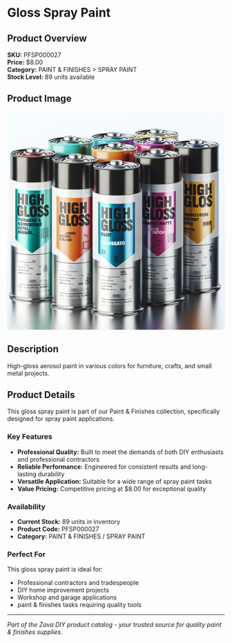 # Gloss Spray Paint

## Product Overview

**SKU:** PFSP000027  
**Price:** $8.00  
**Category:** PAINT & FINISHES > SPRAY PAINT  
**Stock Level:** 89 units available  

## Product Image

![Gloss Spray Paint](https://raw.githubusercontent.com/microsoft/ai-tour-26-zava-diy-dataset-plus-mcp/refs/heads/main/images/paint_%26_finishes_spray_paint_gloss_spray_paint_20250620_193738.png)

## Description

High-gloss aerosol paint in various colors for furniture, crafts, and small metal projects.

## Product Details

This gloss spray paint is part of our Paint & Finishes collection, specifically designed for spray paint applications. 

### Key Features

- **Professional Quality:** Built to meet the demands of both DIY enthusiasts and professional contractors
- **Reliable Performance:** Engineered for consistent results and long-lasting durability
- **Versatile Application:** Suitable for a wide range of spray paint tasks
- **Value Pricing:** Competitive pricing at $8.00 for exceptional quality

### Availability

- **Current Stock:** 89 units in inventory
- **Product Code:** PFSP000027
- **Category:** PAINT & FINISHES / SPRAY PAINT

### Perfect For

This gloss spray paint is ideal for:
- Professional contractors and tradespeople
- DIY home improvement projects  
- Workshop and garage applications
- paint & finishes tasks requiring quality tools

---

*Part of the Zava DIY product catalog - your trusted source for quality paint & finishes supplies.*

